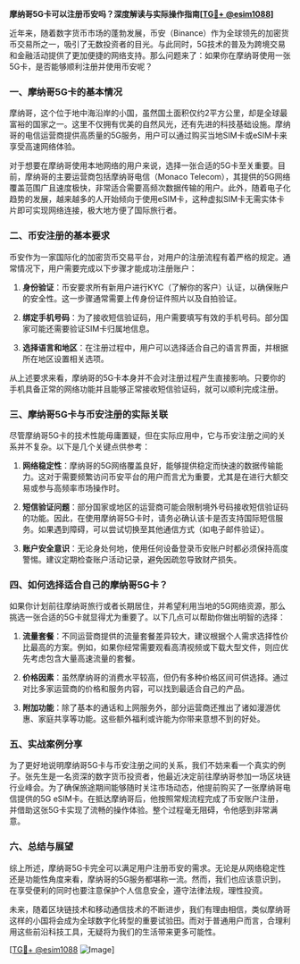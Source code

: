 **摩纳哥5G卡可以注册币安吗？深度解读与实际操作指南[[TG💪+ @esim1088](https://t.me/s/esim1088)]**

近年来，随着数字货币市场的蓬勃发展，币安（Binance）作为全球领先的加密货币交易所之一，吸引了无数投资者的目光。与此同时，5G技术的普及为跨境交易和金融活动提供了更加便捷的网络支持。那么问题来了：如果你在摩纳哥使用一张5G卡，是否能够顺利注册并使用币安呢？

### **一、摩纳哥5G卡的基本情况**

摩纳哥，这个位于地中海沿岸的小国，虽然国土面积仅约2平方公里，却是全球最富裕的国家之一。这里不仅拥有优美的自然风光，还有先进的科技基础设施。摩纳哥的电信运营商提供高质量的5G服务，用户可以通过购买当地SIM卡或eSIM卡来享受高速网络体验。

对于想要在摩纳哥使用本地网络的用户来说，选择一张合适的5G卡至关重要。目前，摩纳哥的主要运营商包括摩纳哥电信（Monaco Telecom），其提供的5G网络覆盖范围广且速度极快，非常适合需要高频次数据传输的用户。此外，随着电子化趋势的发展，越来越多的人开始倾向于使用eSIM卡，这种虚拟SIM卡无需实体卡片即可实现网络连接，极大地方便了国际旅行者。

### **二、币安注册的基本要求**

币安作为一家国际化的加密货币交易平台，对用户的注册流程有着严格的规定。通常情况下，用户需要完成以下步骤才能成功注册账户：

1. **身份验证**：币安要求所有新用户进行KYC（了解你的客户）认证，以确保账户的安全性。这一步骤通常需要上传身份证件照片以及自拍验证。
   
2. **绑定手机号码**：为了接收短信验证码，用户需要填写有效的手机号码。部分国家可能还需要验证SIM卡归属地信息。

3. **选择语言和地区**：在注册过程中，用户可以选择适合自己的语言界面，并根据所在地区设置相关选项。

从上述要求来看，摩纳哥的5G卡本身并不会对注册过程产生直接影响。只要你的手机具备正常的网络功能并且能够正常接收短信验证码，就可以顺利完成注册。

### **三、摩纳哥5G卡与币安注册的实际关联**

尽管摩纳哥5G卡的技术性能毋庸置疑，但在实际应用中，它与币安注册之间的关系并不复杂。以下是几个关键点供参考：

1. **网络稳定性**：摩纳哥的5G网络覆盖良好，能够提供稳定而快速的数据传输能力。这对于需要频繁访问币安平台的用户而言尤为重要，尤其是在进行大额交易或参与高频率市场操作时。

2. **短信验证问题**：部分国家或地区的运营商可能会限制境外号码接收短信验证码的功能。因此，在使用摩纳哥5G卡时，请务必确认该卡是否支持国际短信服务。如果遇到障碍，可以尝试切换至其他通信方式（如电子邮件验证）。

3. **账户安全意识**：无论身处何地，使用任何设备登录币安账户时都必须保持高度警惕。建议定期检查账户活动记录，避免因疏忽导致财产损失。

### **四、如何选择适合自己的摩纳哥5G卡？**

如果你计划前往摩纳哥旅行或者长期居住，并希望利用当地的5G网络资源，那么挑选一张合适的5G卡就显得尤为重要了。以下几点可以帮助你做出明智的选择：

1. **流量套餐**：不同运营商提供的流量套餐差异较大，建议根据个人需求选择性价比最高的方案。例如，如果你经常需要观看高清视频或下载大型文件，则应优先考虑包含大量高速流量的套餐。

2. **价格因素**：虽然摩纳哥的消费水平较高，但仍有多种价格区间可供选择。通过对比多家运营商的价格和服务内容，可以找到最适合自己的产品。

3. **附加功能**：除了基本的通话和上网服务外，部分运营商还推出了诸如漫游优惠、家庭共享等功能。这些额外福利或许能为你带来意想不到的好处。

### **五、实战案例分享**

为了更好地说明摩纳哥5G卡与币安注册之间的关系，我们不妨来看一个真实的例子。张先生是一名资深的数字货币投资者，他最近决定前往摩纳哥参加一场区块链行业峰会。为了确保旅途期间能够随时关注市场动态，他提前购买了一张摩纳哥电信提供的5G eSIM卡。在抵达摩纳哥后，他按照常规流程完成了币安账户注册，并借助这张5G卡实现了流畅的操作体验。整个过程毫无阻碍，令他感到非常满意。

### **六、总结与展望**

综上所述，摩纳哥5G卡完全可以满足用户注册币安的需求。无论是从网络稳定性还是功能性角度来看，摩纳哥的5G服务都堪称一流。然而，我们也应该意识到，在享受便利的同时也要注意保护个人信息安全，遵守法律法规，理性投资。

未来，随着区块链技术和移动通信技术的不断进步，我们有理由相信，类似摩纳哥这样的小国将会成为全球数字化转型的重要试验田。而对于普通用户而言，合理利用这些前沿科技工具，无疑将为我们的生活带来更多可能性。

[[TG💪+ @esim1088](https://t.me/s/esim1088) ![Image](https://i.postimg.cc/4NQfJmqS/Snipaste-2025-05-13-00-14-12.png)]